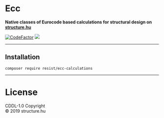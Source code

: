 # Ecc

**Native classes of Eurocode based calculations for structural design on [structure.hu](https://structure.hu)**

[![CodeFactor](https://www.codefactor.io/repository/github/r3sist/ecc-calculations/badge)](https://www.codefactor.io/repository/github/r3sist/ecc-calculations) 
[![](https://www.code-inspector.com/project/1939/status/svg)](https://www.code-inspector.com/public/project/1939/ecc-calculations/dashboard)

---

## Installation

```
composer require resist/ecc-calculations
```

---

# License

CDDL-1.0 Copyright  
&copy; 2019 structure.hu
